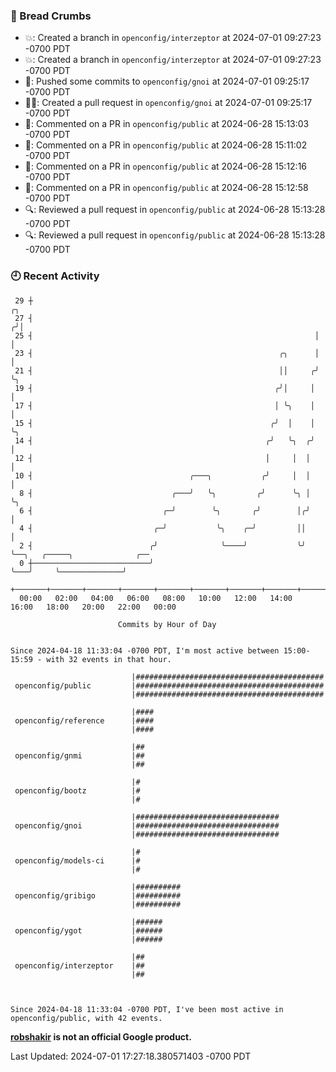 ### 🍞 Bread Crumbs

 * 💥: Created a branch in `openconfig/interzeptor` at 2024-07-01 09:27:23 -0700 PDT
 * 💥: Created a branch in `openconfig/interzeptor` at 2024-07-01 09:27:23 -0700 PDT
 * 🚢: Pushed some commits to `openconfig/gnoi` at 2024-07-01 09:25:17 -0700 PDT
 * ✍🏼: Created a pull request in `openconfig/gnoi` at 2024-07-01 09:25:17 -0700 PDT
 * 💬: Commented on a PR in  `openconfig/public` at 2024-06-28 15:13:03 -0700 PDT
 * 💬: Commented on a PR in  `openconfig/public` at 2024-06-28 15:11:02 -0700 PDT
 * 💬: Commented on a PR in  `openconfig/public` at 2024-06-28 15:12:16 -0700 PDT
 * 💬: Commented on a PR in  `openconfig/public` at 2024-06-28 15:12:58 -0700 PDT
 * 🔍: Reviewed a pull request in  `openconfig/public` at 2024-06-28 15:13:28 -0700 PDT
 * 🔍: Reviewed a pull request in  `openconfig/public` at 2024-06-28 15:13:28 -0700 PDT

### 🕘 Recent Activity
```
 29 ┼                                                                ╭╮
 27 ┤                                                               ╭╯│
 25 ┤                                                               │ │
 23 ┤                                                       ╭╮      │ │
 21 ┤                                                       ││     ╭╯ ╰╮
 19 ┤                                                      ╭╯│     │   │
 17 ┤                                                      │ ╰╮    │   │
 15 ┤                                                     ╭╯  │    │   ╰╮
 14 ┤                                                    ╭╯   ╰╮  ╭╯    │
 12 ┤                                                    │     │  │     │
 10 ┤                                   ╭───╮           ╭╯     │  │     │
  8 ┤                               ╭───╯   ╰╮         ╭╯      ╰╮ │     ╰╮
  6 ┤                             ╭─╯        ╰╮       ╭╯        │╭╯      │
  4 ┤                           ╭─╯           ╰╮    ╭─╯         ││       │
  2 ┤                          ╭╯              ╰────╯           ╰╯       ╰──╮   ╭─────╮              ╭──
  0 ┼──────────────────────────╯                                            ╰───╯     ╰──────────────╯
    +───────+───────+───────+───────+───────+───────+───────+───────+───────+───────+───────+───────+────
  00:00   02:00   04:00   06:00   08:00   10:00   12:00   14:00   16:00   18:00   20:00   22:00   00:00   

						Commits by Hour of Day


Since 2024-04-18 11:33:04 -0700 PDT, I'm most active between 15:00-15:59 - with 32 events in that hour.

```



```
                           |##########################################
 openconfig/public         |##########################################
                           |##########################################

                           |####
 openconfig/reference      |####
                           |####

                           |##
 openconfig/gnmi           |##
                           |##

                           |#
 openconfig/bootz          |#
                           |#

                           |################################
 openconfig/gnoi           |################################
                           |################################

                           |#
 openconfig/models-ci      |#
                           |#

                           |##########
 openconfig/gribigo        |##########
                           |##########

                           |######
 openconfig/ygot           |######
                           |######

                           |##
 openconfig/interzeptor    |##
                           |##



Since 2024-04-18 11:33:04 -0700 PDT, I've been most active in openconfig/public, with 42 events.

```
**[robshakir](mailto:robjs@google.com) is not an official Google product.**  


Last Updated: 2024-07-01 17:27:18.380571403 -0700 PDT
